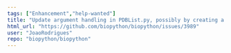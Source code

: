 ```yaml
---
tags: ["Enhancement","help-wanted"]
title: "Update argument handling in PDBList.py, possibly by creating a new module."
html_url: "https://github.com/biopython/biopython/issues/3989"
user: "JoaoRodrigues"
repo: "biopython/biopython"
---
```


